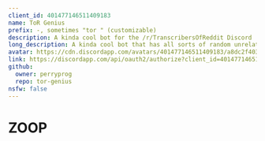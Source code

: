 ```yaml
---
client_id: 401477146511409183
name: ToR Genius
prefix: -, sometimes "tor " (customizable)
description: A kinda cool bot for the /r/TranscribersOfReddit Discord
long_description: A kinda cool bot that has all sorts of random unrelated features. Check out https://www.reddit.com/r/transcribersofreddit/wiki/index for more info.
avatar: https://cdn.discordapp.com/avatars/401477146511409183/a8dc2f403b80a444b14c52c3dc2d621d.png
link: https://discordapp.com/api/oauth2/authorize?client_id=401477146511409183&permissions=8192&scope=bot
github:
  owner: perryprog
  repo: tor-genius
nsfw: false
---
```


# ZOOP
